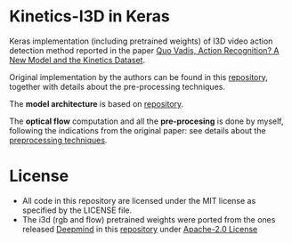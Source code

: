 # Kinetics-I3D in Keras

Keras implementation (including pretrained weights) of I3D video action detection method reported in the paper [Quo Vadis, Action Recognition? A New Model and the Kinetics Dataset](https://arxiv.org/abs/1705.07750).

Original implementation by the authors can be found in this [repository](https://github.com/deepmind/kinetics-i3d), together with details about the pre-processing techniques.

The __model architecture__ is based on [repository](https://github.com/dlpbc/keras-kinetics-i3d).

The __optical flow__ computation and all the __pre-procesing__ is done by myself, following the indications from the original paper: see details about the [preprocessing techniques](https://github.com/deepmind/kinetics-i3d#sample-data-and-preprocessing).

<!-- # Usage -->
<!-- ``` -->
<!-- python evaluate_sample.py -->

<!-- or -->

<!-- [For help] -->
<!-- python evaluate_sample.py -h -->
<!-- ``` -->

<!-- With default flags settings, the `evaluate_sample.py` script builds two I3d Inception architecture (2 stream: RGB and Optical Flow), loads their respective pretrained weights and evaluates RGB sample and Optical Flow sample obtained from video data.   -->

<!-- You can set flags to evaluate model using only one I3d Inception architecture (RGB or Optical Flow) as shown below: -->

<!-- ``` -->
<!-- # For RGB -->
<!-- python evaluate_sample.py --eval-type rgb -->

<!-- # For Optical Flow -->
<!-- python evaluate_sample.py --eval-type flow -->
<!-- ``` -->

<!-- Addtionally, as described in the paper (and the authors repository), there are two types of pretrained weights for RGB and Optical Flow models respectively. These are; -->
<!-- - RGB I3d Inception:  -->
<!--     - Weights Pretrained on Kinetics dataset only -->
<!--     - Weights pretrained on Imagenet and Kinetics datasets -->
<!-- - Optical Flow I3d Inception: -->
<!--     - Weights Pretrained on Kinetics dataset only -->
<!--     - Weights pretrained on Imagenet and Kinetics datasets -->

<!-- The above usage examples loads weights pretrained on Imagenet and Kinetics datasets. To load weight pretrained on Kinetics dataset only add the flag **--no-imagenet-pretrained** to the above commands. See an example below: -->

<!-- ``` -->

<!-- # RGB I3d Inception model pretrained on kinetics dataset only -->
<!-- python evaluate_sample.py --eval-type rgb --no-imagenet-pretrained -->
<!-- ``` -->

<!-- # Requirements -->
<!-- - Keras -->
<!-- - Keras Backend: Tensorflow (tested) or Theano (not tested) or CNTK (not tested) -->
<!-- - h5py -->

# License
- All code in this repository are licensed under the MIT license as specified by the LICENSE file.
- The i3d (rgb and flow) pretrained weights were ported from the ones released [Deepmind](https://deepmind.com) in this [repository](https://github.com/deepmind/kinetics-i3d) under [Apache-2.0 License](https://github.com/deepmind/kinetics-i3d/blob/master/LICENSE)
